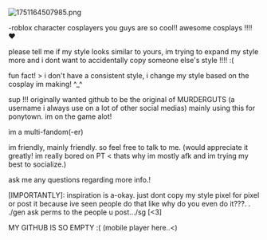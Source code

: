 ![1751164507985.png](https://github.com/user-attachments/assets/8edadfea-100d-4f10-af90-3bd6874a8257)

-roblox character cosplayers you guys are so cool!! awesome cosplays !!!! ❤️

please tell me if my style looks similar to yours, im trying to expand my style more and i dont want to accidentally copy someone else's style !!!! :(

fun fact! >
i don't have a consistent style, i change my style based on the cosplay im making! ^_^

sup !!! originally wanted github to be the original of MURDERGUTS (a username i always use on a lot of other social medias) mainly using this for ponytown.  im on the game alot!

im a multi-fandom(-er)

im friendly, mainly friendly.
so feel free to talk to me. (would appreciate it greatly! im really bored on PT < thats why im mostly afk and im trying my best to socialize.)

ask me any questions regarding more info.!

[IMPORTANTLY]: inspiration is a-okay. just dont copy my style pixel for pixel or post it because ive seen people do that like why do you even do it???. . ./gen ask perms to the people u post.../sg [<3]

MY GITHUB IS SO EMPTY :( (mobile player here..<)
